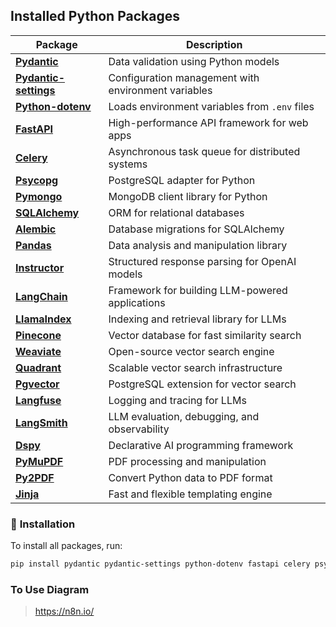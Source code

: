 ## Installed Python Packages

| **Package**          | **Description** |
|----------------------|----------------|
| [**Pydantic**](https://docs.pydantic.dev/) | Data validation using Python models |
| [**Pydantic-settings**](https://pydantic-docs.helpmanual.io/) | Configuration management with environment variables |
| [**Python-dotenv**](https://pypi.org/project/python-dotenv/) | Loads environment variables from `.env` files |
| [**FastAPI**](https://fastapi.tiangolo.com/) | High-performance API framework for web apps |
| [**Celery**](https://docs.celeryq.dev/) | Asynchronous task queue for distributed systems |
| [**Psycopg**](https://www.psycopg.org/) | PostgreSQL adapter for Python |
| [**Pymongo**](https://pymongo.readthedocs.io/) | MongoDB client library for Python |
| [**SQLAlchemy**](https://www.sqlalchemy.org/) | ORM for relational databases |
| [**Alembic**](https://alembic.sqlalchemy.org/) | Database migrations for SQLAlchemy |
| [**Pandas**](https://pandas.pydata.org/) | Data analysis and manipulation library |
| [**Instructor**](https://github.com/jxnl/instructor) | Structured response parsing for OpenAI models |
| [**LangChain**](https://python.langchain.com/) | Framework for building LLM-powered applications |
| [**LlamaIndex**](https://gpt-index.readthedocs.io/) | Indexing and retrieval library for LLMs |
| [**Pinecone**](https://www.pinecone.io/) | Vector database for fast similarity search |
| [**Weaviate**](https://weaviate.io/) | Open-source vector search engine |
| [**Quadrant**](https://quadrant.io/) | Scalable vector search infrastructure |
| [**Pgvector**](https://github.com/pgvector/pgvector) | PostgreSQL extension for vector search |
| [**Langfuse**](https://langfuse.com/) | Logging and tracing for LLMs |
| [**LangSmith**](https://smith.langchain.com/) | LLM evaluation, debugging, and observability |
| [**Dspy**](https://github.com/stanfordnlp/dspy) | Declarative AI programming framework |
| [**PyMuPDF**](https://pymupdf.readthedocs.io/) | PDF processing and manipulation |
| [**Py2PDF**](https://github.com/py2pdf/py2pdf) | Convert Python data to PDF format |
| [**Jinja**](https://jinja.palletsprojects.com/) | Fast and flexible templating engine |

### 🔹 **Installation**
To install all packages, run:

```bash
pip install pydantic pydantic-settings python-dotenv fastapi celery psycopg pymongo sqlalchemy alembic pandas instructor langchain llama-index pinecone-client weaviate-client quadrant pgvector langfuse langsmith dspy pymupdf py2pdf jinja2
```

### **To Use Diagram**
 > https://n8n.io/

